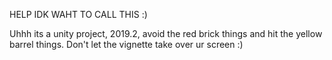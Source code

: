 HELP IDK WAHT TO CALL THIS :)

Uhhh its a unity project, 2019.2, avoid the red brick things and hit the yellow barrel things. Don't let the vignette take over ur screen :)
